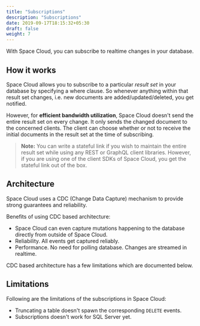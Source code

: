 ```yaml
---
title: "Subscriptions"
description: "Subscriptions"
date: 2019-09-17T18:15:32+05:30
draft: false
weight: 7
---
```


With Space Cloud, you can subscribe to realtime changes in your database.

## How it works

Space Cloud allows you to subscribe to a particular _result set_ in your database by specifying a where clause. So whenever anything within that result set changes, i.e. new documents are added/updated/deleted, you get notified. 

However, for **efficient bandwidth utilization**, Space Cloud doesn't send the entire result set on every change. It only sends the changed document to the concerned clients. The client can choose whether or not to receive the initial documents in the result set at the time of subscribing. 

> **Note:** You can write a stateful link if you wish to maintain the entire result set while using any REST or GraphQL client libraries. However, if you are using one of the client SDKs of Space Cloud, you get the stateful link out of the box.

## Architecture

Space Cloud uses a CDC (Change Data Capture) mechanism to provide strong guarantees and reliability. 

Benefits of using CDC based architecture:

- Space Cloud can even capture mutations happening to the database directly from outside of Space Cloud.
- Reliability. All events get captured reliably.
- Performance. No need for polling database. Changes are streamed in realtime.

CDC based architecture has a few limitations which are documented below.

## Limitations

Following are the limitations of the subscriptions in Space Cloud:

- Truncating a table doesn't spawn the corresponding `DELETE` events.
- Subscriptions doesn't work for SQL Server yet.
